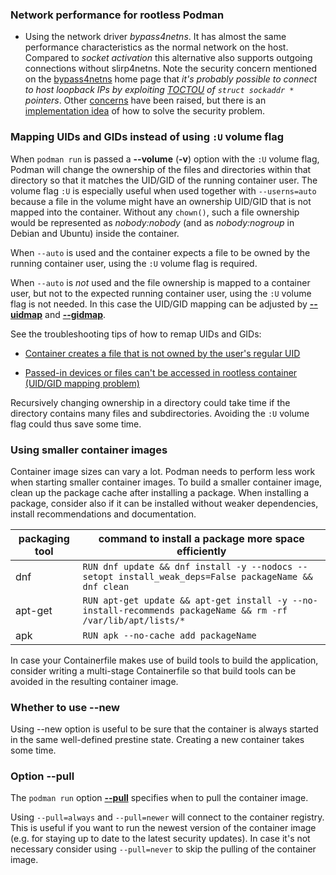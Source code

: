 ### Network performance for rootless Podman

* Using the network driver _bypass4netns_. It has almost the same performance characteristics as the normal network on the host.
  Compared to _socket activation_ this alternative also supports outgoing connections without slirp4netns.
  Note the security concern mentioned on the [bypass4netns](https://github.com/rootless-containers/bypass4netns) home page that
  _it's probably possible to connect to host loopback IPs by exploiting [TOCTOU](https://elixir.bootlin.com/linux/v5.9/source/include/uapi/linux/seccomp.h#L81) of `struct sockaddr *` pointers_.
  Other [concerns](https://github.com/rootless-containers/bypass4netns/issues/1#issuecomment-1027948113)
  have been raised, but there is an [implementation idea](https://github.com/rootless-containers/bypass4netns/issues/21)
  of how to solve the security problem.

### Mapping UIDs and GIDs instead of using `:U` volume flag

When `podman run` is passed a __--volume__ (__-v__) option with the `:U` volume flag, Podman
will change the ownership of the files and directories within that directory so that it matches
the UID/GID of the running container user. The volume flag `:U` is especially useful when used together with `--userns=auto`
because a file in the volume might have an ownership UID/GID that is not mapped into the container.
Without any `chown()`, such a file ownership would be represented as _nobody:nobody_ (and as _nobody:nogroup_ in Debian and Ubuntu) inside the container.

When `--auto` is used and the container expects a file to be owned by the running container user, using the `:U` volume flag is required.

When `--auto` is _not_ used and the file ownership is mapped to a container user, but not to the expected running container user, using the `:U` volume flag is not needed. In this case the UID/GID mapping can be adjusted by [__--uidmap__](https://docs.podman.io/en/latest/markdown/podman-run.1.html#uidmap-container-uid-from-uid-amount) and [__--gidmap__](https://docs.podman.io/en/latest/markdown/podman-run.1.html#gidmap-container-gid-host-gid-amount).

See the troubleshooting tips of how to remap UIDs and GIDs:

* [Container creates a file that is not owned by the user's regular UID](https://github.com/containers/podman/blob/main/troubleshooting.md#33-container-creates-a-file-that-is-not-owned-by-the-users-regular-uid)

* [Passed-in devices or files can't be accessed in rootless container (UID/GID mapping problem)](https://github.com/containers/podman/blob/main/troubleshooting.md#34-passed-in-devices-or-files-cant-be-accessed-in-rootless-container-uidgid-mapping-problem)

Recursively changing ownership in a directory could take time if the directory contains
many files and subdirectories. Avoiding the `:U` volume flag could thus save some time.

### Using smaller container images

Container image sizes can vary a lot. Podman needs to perform less work when starting smaller container images.
To build a smaller container image, clean up the package cache after installing a package.
When installing a package, consider also if it can be installed without weaker dependencies, install recommendations and documentation.

packaging tool | command to install a package more space efficiently
-----------    | -----------------
dnf            | `RUN dnf update && dnf install -y --nodocs --setopt install_weak_deps=False packageName && dnf clean`
apt-get        | `RUN apt-get update && apt-get install -y --no-install-recommends packageName && rm -rf /var/lib/apt/lists/*`
apk            | `RUN apk --no-cache add packageName`

In case your Containerfile makes use of build tools to build the application, consider writing a
multi-stage Containerfile so that build tools can be avoided in the resulting container image.

### Whether to use --new

Using --new option is useful to be sure that the container is always started in the same well-defined prestine state.
Creating a new container takes some time.

### Option --pull

The `podman run` option [__--pull__](https://docs.podman.io/en/latest/markdown/podman-run.1.html#pull-policy) specifies when to pull the container image.

Using `--pull=always` and `--pull=newer` will connect to the container registry.
This is useful if you want to run the newest version of the container image (e.g. for staying up to date to the latest security updates).
In case it's not necessary consider using `--pull=never` to skip the pulling of the container image.
